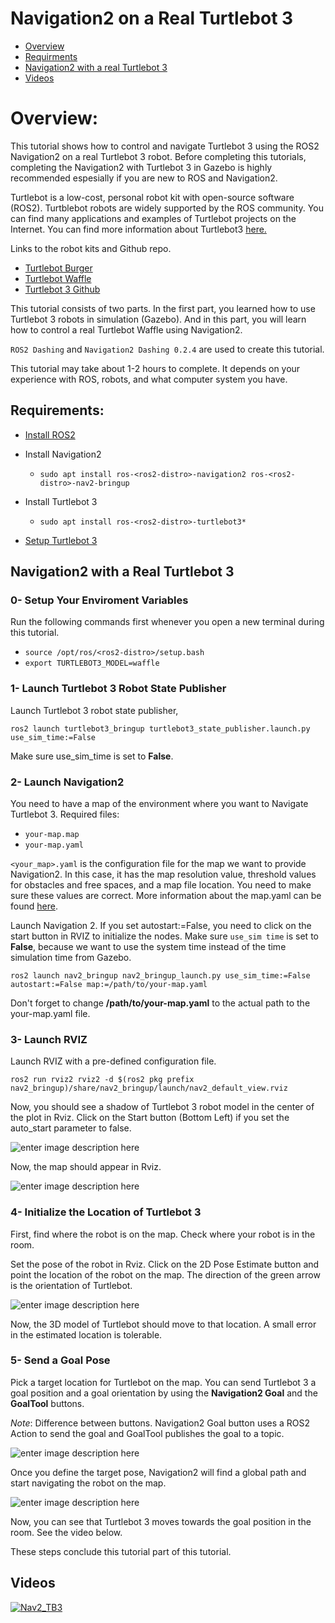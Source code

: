 # Navigation2 on a Real Turtlebot 3

- [Overview](#overview)
- [Requirments](#requirements)
- [Navigation2 with a real Turtlebot 3](#navigation2-with-a-real-turtlebot-3)
- [Videos](#videos)

# Overview:

This tutorial shows how to control and navigate Turtlebot 3 using the ROS2 Navigation2 on a real Turtlebot 3 robot. Before completing this tutorials, completing the Navigation2 with Turtlebot 3 in Gazebo is highly recommended espesially if you are new to ROS and Navigation2.

Turtlebot is a low-cost, personal robot kit with open-source software (ROS2). Turtblebot robots are widely supported by the ROS community. You can find many applications and examples of Turtlebot projects on the Internet. You can find more information about Turtlebot3 [here.](http://emanual.robotis.com/docs/en/platform/turtlebot3/overview/)

Links to the robot kits and Github repo.

- [Turtlebot Burger](http://www.robotis.us/turtlebot-3-burger-us/)
- [Turtlebot Waffle](http://www.robotis.us/turtlebot-3-waffle-pi/)
- [Turtlebot 3 Github](https://github.com/ROBOTIS-GIT/turtlebot3)

This tutorial consists of two parts. In the first part, you learned how to use Turtlebot 3 robots in simulation (Gazebo). And in this part, you will learn how to control a real Turtlebot Waffle using Navigation2.

```ROS2 Dashing``` and ```Navigation2 Dashing 0.2.4``` are used to create this tutorial.

This tutorial may take about 1-2 hours to complete. It depends on your experience with ROS, robots, and what computer system you have.

## Requirements:

- [Install ROS2](https://index.ros.org/doc/ros2/Installation/)

- Install Navigation2

    - ```sudo apt install ros-<ros2-distro>-navigation2 ros-<ros2-distro>-nav2-bringup```

- Install Turtlebot 3 

    - ```sudo apt install ros-<ros2-distro>-turtlebot3*```

- [Setup Turtlebot 3](http://emanual.robotis.com/docs/en/platform/turtlebot3/ros2/#setup)


## Navigation2 with a Real Turtlebot 3

### 0- Setup Your Enviroment Variables

Run the following commands first whenever you open a new terminal during this tutorial.

- ```source /opt/ros/<ros2-distro>/setup.bash```
- ```export TURTLEBOT3_MODEL=waffle```

### 1- Launch Turtlebot 3 Robot State Publisher

Launch Turtlebot 3 robot state publisher,

    ros2 launch turtlebot3_bringup turtlebot3_state_publisher.launch.py use_sim_time:=False

Make sure use_sim_time is set to **False**.

### 2- Launch Navigation2 
 
 You need to have a map of the environment where you want to Navigate Turtlebot 3. Required files:

   - ```your-map.map```
   - ```your-map.yaml```

`<your_map>.yaml` is the configuration file for the map we want to provide Navigation2. In this case, it has the map resolution value, threshold values for obstacles and free spaces, and a map file location. You need to make sure these values are correct. More information about the map.yaml can be found [here](http://wiki.ros.org/map_server).

Launch Navigation 2. If you set autostart:=False, you need to click on the start button in RVIZ to initialize the nodes. Make sure `use_sim time` is set to **False**, because we want to use the system time instead of the time simulation time from Gazebo.

```
ros2 launch nav2_bringup nav2_bringup_launch.py use_sim_time:=False autostart:=False map:=/path/to/your-map.yaml
```
Don't forget to change **/path/to/your-map.yaml** to the actual path to the your-map.yaml file.

### 3-  Launch RVIZ

Launch RVIZ with a pre-defined configuration file.

    ros2 run rviz2 rviz2 -d $(ros2 pkg prefix nav2_bringup)/share/nav2_bringup/launch/nav2_default_view.rviz

Now, you should see a shadow of Turtlebot 3 robot model in the center of the plot in Rviz. Click on the Start button (Bottom Left) if you set the auto_start parameter to false.

![enter image description here](https://github.com/ros-planning/navigation2/blob/master/doc/tutorials/images/Navigation2_on_real_Turtlebot3/rviz_after_launch_view.png?raw=true)

Now, the map should appear in Rviz.

![enter image description here](https://github.com/ros-planning/navigation2/blob/master/doc/tutorials/images/Navigation2_on_real_Turtlebot3/rviz_slam_map_view.png?raw=true)


### 4- Initialize the Location of Turtlebot 3

First, find where the robot is on the map. Check where your robot is in the room.

Set the pose of the robot in Rviz. Click on the 2D Pose Estimate button and point the location of the robot on the map. The direction of the green arrow is the orientation of Turtlebot.
  
![enter image description here](https://github.com/ros-planning/navigation2/blob/master/doc/tutorials/images/Navigation2_on_real_Turtlebot3/rviz_set_initial_pose.png?raw=true)

Now, the 3D model of Turtlebot should move to that location. A small error in the estimated location is tolerable.

### 5-  Send a Goal Pose

Pick a target location for Turtlebot on the map. You can send Turtlebot 3 a goal position and a goal orientation by using the **Navigation2 Goal** and the **GoalTool** buttons.

*Note*: Difference between buttons. Navigation2 Goal button uses a ROS2 Action to send the goal and GoalTool publishes the goal to a topic.

![enter image description here](https://github.com/ros-planning/navigation2/blob/master/doc/tutorials/images/Navigation2_on_real_Turtlebot3/rviz_send_goal.png?raw=true)

Once you define the target pose,  Navigation2 will find a global path and start navigating the robot on the map.

![enter image description here](https://github.com/ros-planning/navigation2/blob/master/doc/tutorials/images/Navigation2_on_real_Turtlebot3/rviz_robot_navigating.png?raw=true)

Now, you can see that Turtlebot 3 moves towards the goal position in the room. See the video below.

These steps conclude this tutorial part of this tutorial.

## Videos
[![Nav2_TB3](http://img.youtube.com/vi/ZeCds7Sv-5Q/0.jpg)](https://www.youtube.com/watch?time_continue=8&v=ZeCds7Sv-5Q "Nav2")
